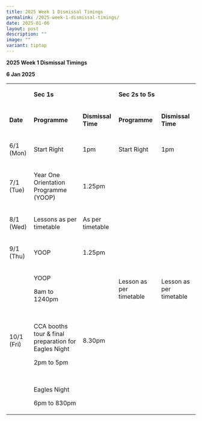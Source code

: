 ```yaml
---
title: 2025 Week 1 Dismissal Timings
permalink: /2025-week-1-dismissal-timings/
date: 2025-01-06
layout: post
description: ""
image: ""
variant: tiptap
---
```

<p><strong>2025 Week 1 Dismissal Timings</strong>
</p>
<p><strong>6 Jan 2025</strong>
</p>
<table style="minWidth: 125px">
<colgroup>
<col>
<col>
<col>
<col>
<col>
</colgroup>
<tbody>
<tr>
<td rowspan="1" colspan="1">
<p>&nbsp;</p>
</td>
<td rowspan="1" colspan="2">
<p><strong>Sec 1s</strong>
</p>
</td>
<td rowspan="1" colspan="2">
<p><strong>Sec 2s to 5s</strong>
</p>
</td>
</tr>
<tr>
<td rowspan="1" colspan="1">
<p><strong>Date</strong>
</p>
</td>
<td rowspan="1" colspan="1">
<p><strong>Programme</strong>
</p>
</td>
<td rowspan="1" colspan="1">
<p><strong>Dismissal Time</strong>
</p>
</td>
<td rowspan="1" colspan="1">
<p><strong>Programme</strong>
</p>
</td>
<td rowspan="1" colspan="1">
<p><strong>Dismissal Time</strong>
</p>
</td>
</tr>
<tr>
<td rowspan="1" colspan="1">
<p>6/1 (Mon)</p>
</td>
<td rowspan="1" colspan="1">
<p>Start Right</p>
</td>
<td rowspan="1" colspan="1">
<p>1pm</p>
</td>
<td rowspan="1" colspan="1">
<p>Start Right</p>
</td>
<td rowspan="1" colspan="1">
<p>1pm</p>
</td>
</tr>
<tr>
<td rowspan="1" colspan="1">
<p>7/1 (Tue)</p>
</td>
<td rowspan="1" colspan="1">
<p>Year One Orientation Programme (YOOP)</p>
</td>
<td rowspan="1" colspan="1">
<p>1.25pm</p>
</td>
<td rowspan="4" colspan="1">
<p>Lesson as per timetable</p>
</td>
<td rowspan="4" colspan="1">
<p>Lesson as per timetable</p>
</td>
</tr>
<tr>
<td rowspan="1" colspan="1">
<p>8/1 (Wed)</p>
</td>
<td rowspan="1" colspan="1">
<p>Lessons as per timetable</p>
</td>
<td rowspan="1" colspan="1">
<p>As per timetable</p>
</td>
</tr>
<tr>
<td rowspan="1" colspan="1">
<p>9/1 (Thu)</p>
</td>
<td rowspan="1" colspan="1">
<p>YOOP</p>
</td>
<td rowspan="1" colspan="1">
<p>1.25pm</p>
</td>
</tr>
<tr>
<td rowspan="1" colspan="1">
<p>10/1 (Fri)</p>
</td>
<td rowspan="1" colspan="1">
<p>YOOP</p>
<p>8am to 1240pm</p>
<p>&nbsp;</p>
<p>CCA booths tour &amp; final preparation for Eagles Night</p>
<p>2pm to 5pm</p>
<p>&nbsp;</p>
<p>Eagles Night</p>
<p>6pm to 830pm</p>
</td>
<td rowspan="1" colspan="1">
<p>8.30pm</p>
</td>
</tr>
</tbody>
</table>
<p></p>